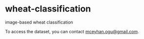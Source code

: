# wheat-classification
image-based wheat classification

To access the dataset, you can contact mceyhan.ogu@gmail.com.
